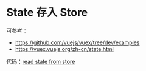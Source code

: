 # State 存入 Store

可参考：

- https://github.com/vuejs/vuex/tree/dev/examples
- https://vuex.vuejs.org/zh-cn/state.html


代码：[read state from store]()
